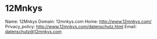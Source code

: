 
# 12Mnkys

Name: 12Mnkys
Domain: 12mnkys.com
Home: http://www.12mnkys.com/
Privacy_policy: http://www.12mnkys.com/datenschutz.html
Email: datenschutz@12mnkys.com
